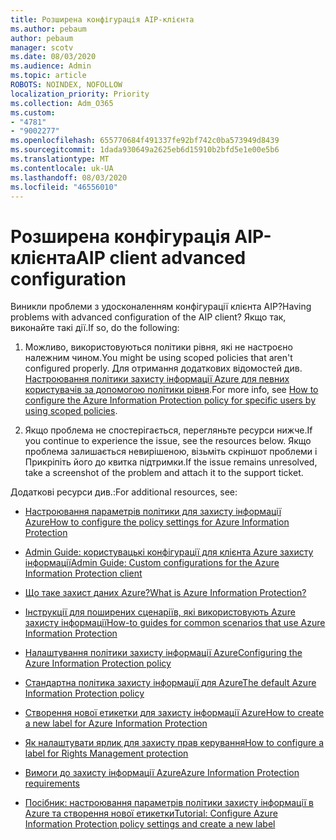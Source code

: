 ```yaml
---
title: Розширена конфігурація AIP-клієнта
ms.author: pebaum
author: pebaum
manager: scotv
ms.date: 08/03/2020
ms.audience: Admin
ms.topic: article
ROBOTS: NOINDEX, NOFOLLOW
localization_priority: Priority
ms.collection: Adm_O365
ms.custom:
- "4781"
- "9002277"
ms.openlocfilehash: 655770684f491337fe92bf742c0ba573949d8439
ms.sourcegitcommit: 1dada930649a2625eb6d15910b2bfd5e1e00e5b6
ms.translationtype: MT
ms.contentlocale: uk-UA
ms.lasthandoff: 08/03/2020
ms.locfileid: "46556010"
---
```

# <a name="aip-client-advanced-configuration"></a><span data-ttu-id="75b7b-102">Розширена конфігурація AIP-клієнта</span><span class="sxs-lookup"><span data-stu-id="75b7b-102">AIP client advanced configuration</span></span>

<span data-ttu-id="75b7b-103">Виникли проблеми з удосконаленням конфігурації клієнта AIP?</span><span class="sxs-lookup"><span data-stu-id="75b7b-103">Having problems with advanced configuration of the AIP client?</span></span> <span data-ttu-id="75b7b-104">Якщо так, виконайте такі дії.</span><span class="sxs-lookup"><span data-stu-id="75b7b-104">If so, do the following:</span></span>

1. <span data-ttu-id="75b7b-105">Можливо, використовуються політики рівня, які не настроєно належним чином.</span><span class="sxs-lookup"><span data-stu-id="75b7b-105">You might be using scoped policies that aren't configured properly.</span></span> <span data-ttu-id="75b7b-106">Для отримання додаткових відомостей див. [Настроювання політики захисту інформації Azure для певних користувачів за допомогою політики рівня](https://docs.microsoft.com/azure/information-protection/configure-policy-scope).</span><span class="sxs-lookup"><span data-stu-id="75b7b-106">For more info, see [How to configure the Azure Information Protection policy for specific users by using scoped policies](https://docs.microsoft.com/azure/information-protection/configure-policy-scope).</span></span>

2. <span data-ttu-id="75b7b-107">Якщо проблема не спостерігається, перегляньте ресурси нижче.</span><span class="sxs-lookup"><span data-stu-id="75b7b-107">If you continue to experience the issue, see the resources below.</span></span> <span data-ttu-id="75b7b-108">Якщо проблема залишається невирішеною, візьміть скріншот проблеми і Прикріпіть його до квитка підтримки.</span><span class="sxs-lookup"><span data-stu-id="75b7b-108">If the issue remains unresolved,  take a screenshot of the problem and attach it to the support ticket.</span></span>

<span data-ttu-id="75b7b-109">Додаткові ресурси див.:</span><span class="sxs-lookup"><span data-stu-id="75b7b-109">For additional resources, see:</span></span>

- [<span data-ttu-id="75b7b-110">Настроювання параметрів політики для захисту інформації Azure</span><span class="sxs-lookup"><span data-stu-id="75b7b-110">How to configure the policy settings for Azure Information Protection</span></span>](https://docs.microsoft.com/azure/information-protection/configure-policy-settings)  
    
- [<span data-ttu-id="75b7b-111">Admin Guide: користувацькі конфігурації для клієнта Azure захисту інформації</span><span class="sxs-lookup"><span data-stu-id="75b7b-111">Admin Guide: Custom configurations for the Azure Information Protection client</span></span>](https://docs.microsoft.com/azure/information-protection/rms-client/client-admin-guide-customizations)  
    
- [<span data-ttu-id="75b7b-112">Що таке захист даних Azure?</span><span class="sxs-lookup"><span data-stu-id="75b7b-112">What is Azure Information Protection?</span></span>](https://docs.microsoft.com/azure/information-protection/what-is-information-protection)  
    
- [<span data-ttu-id="75b7b-113">Інструкції для поширених сценаріїв, які використовують Azure захисту інформації</span><span class="sxs-lookup"><span data-stu-id="75b7b-113">How-to guides for common scenarios that use Azure Information Protection</span></span>](https://docs.microsoft.com/azure/information-protection/how-to-guides)  
    
- [<span data-ttu-id="75b7b-114">Налаштування політики захисту інформації Azure</span><span class="sxs-lookup"><span data-stu-id="75b7b-114">Configuring the Azure Information Protection policy</span></span>](https://docs.microsoft.com/azure/information-protection/deploy-use/configure-policy)  
    
- [<span data-ttu-id="75b7b-115">Стандартна політика захисту інформації для Azure</span><span class="sxs-lookup"><span data-stu-id="75b7b-115">The default Azure Information Protection policy</span></span>](https://docs.microsoft.com/azure/information-protection/deploy-use/configure-policy-default)  
    
- [<span data-ttu-id="75b7b-116">Створення нової етикетки для захисту інформації Azure</span><span class="sxs-lookup"><span data-stu-id="75b7b-116">How to create a new label for Azure Information Protection</span></span>](https://docs.microsoft.com/azure/information-protection/deploy-use/configure-policy-new-label)  
    
- [<span data-ttu-id="75b7b-117">Як налаштувати ярлик для захисту прав керування</span><span class="sxs-lookup"><span data-stu-id="75b7b-117">How to configure a label for Rights Management protection</span></span>](https://docs.microsoft.com/azure/information-protection/deploy-use/configure-policy-protection)  
    
- [<span data-ttu-id="75b7b-118">Вимоги до захисту інформації Azure</span><span class="sxs-lookup"><span data-stu-id="75b7b-118">Azure Information Protection requirements</span></span>](https://docs.microsoft.com/azure/information-protection/get-started/requirements)

- [<span data-ttu-id="75b7b-119">Посібник: настроювання параметрів політики захисту інформації в Azure та створення нової етикетки</span><span class="sxs-lookup"><span data-stu-id="75b7b-119">Tutorial: Configure Azure Information Protection policy settings and create a new label</span></span>](https://docs.microsoft.com/azure/information-protection/get-started/infoprotect-quick-start-tutorial)